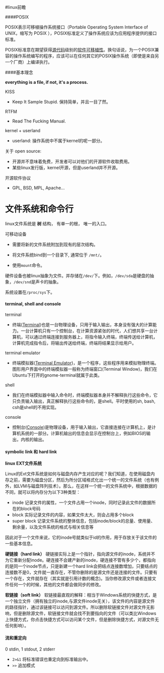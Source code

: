 #linux前瞻

####POSIX

POSIX表示可移植操作系统接口（Portable Operating System Interface of UNIX，缩写为 POSIX ），POSIX标准定义了操作系统应该为应用程序提供的接口标准。

POSIX标准意在期望获得[源代码](https://baike.baidu.com/item/%E6%BA%90%E4%BB%A3%E7%A0%81/3969)级别的[软件可移植性](https://baike.baidu.com/item/%E8%BD%AF%E4%BB%B6%E5%8F%AF%E7%A7%BB%E6%A4%8D%E6%80%A7/8320795)。换句话说，为一个POSIX兼容的操作系统编写的程序，应该可以在任何其它的POSIX操作系统（即使是来自另一个厂商）上编译执行。

####基本理念

**everything is a file, if not, it's a process.** 

KISS

- Keep It Sample Stupid. 保持简单，并且一目了然。

RTFM

- Read The Fucking Manual.

kernel + userland

- userland:  操作系统中不属于kernel的呢一部分。

关于 open source:

- 开源并不意味着免费，开发者可以对他们的开源软件收取费用。
- 某些linux发行版，kernel开源，但是userland并不开源。

开源软件协议

- GPL, BSD, MPL, Apache...



# 文件系统和命令行

linux文件系统是 **树** 结构， 有单一的根， 唯一的入口。

可移动设备

- 需要将新的文件系统附加到现有的层次结构。

- 将文件系统bind到一个目录下, 通常位于 `/mnt/`。
- 使用`mount`命令。

硬件设备也被linux抽象为文件。并存储在`/dev/`下。例如，`/dev/sda`是硬盘的抽象，`/dev/snd`是声卡的抽象。

系统设置在`/proc/sys`下。





#### terminal, shell and console

terminal

- 终端([Terminal](http://en.wikipedia.org/wiki/Computer_terminal))也是一台物理设备，只用于输入输出，本身没有强大的计算能力。一台计算机只有一个控制台，在计算资源紧张的时代，人们想共享一台计算机，可以通过终端连接到服务器上，将指令输入终端，终端传送给计算机，计算机完成指令后，将输出传送给终端，终端将结果显示给用户。

terminal emulator

- 终端模拟器([Terminal Emulator](http://en.wikipedia.org/wiki/Terminal_emulator))，是一个程序，这些程序用来模拟物理终端。图形用户界面中的终端模拟器一般称为终端窗口(Terminal Window)，我们在Ubuntu下打开的gnome-terminal就属于此类。

shell

- 我们在终端模拟器中输入命令时，终端模拟器本身并不解释执行这些命令，它只负责输入输出，真正解释执行这些命令的，是shell。平时使用的sh, bash, csh是shell的不用实现。

console

- 控制台([Console](http://en.wikipedia.org/wiki/System_console))是物理设备，用于输入输出，它直接连接在计算机上，是计算机系统的一部分。计算机输出的信息会显示在控制台上，例如BIOS的输出，内核的输出。





#### symbolic link 和 hard link

**linux EXT文件系统**

Linux的Ext文件系统是如何与磁盘内存产生对应的呢？我们知道，在使用磁盘内存之前，需要为磁盘分区，然后为所分区域格式化出一个统一的文件系统（也有例外，如LVM与磁盘阵列技术）。那么，在这样一个统一的文件系统中，根据数据的不同，就可以将内存分为以下3种类型：

- inode 记录文件的属性，一个文件占用一个inode，同时记录此文件的数据所在的block号码
- block 实际记录文件的内容，如果文件太大，则会占用多个block
- super block 记录文件系统的整体信息，包括inode/block的总量、使用量、剩余量，以及文件系统的格式与相关信息等

因此对于一个文件来说，它的inode号就类似于id的作用，用于存放关于该文件的一些基本信息。



**硬链接（hard link）**
硬链接实际上是一个指针，指向源文件的inode，系统并不为它重新分配inode。硬连接不会建产新的inode，硬连接不管有多少个，都指向的是同一个inode节点，只是新建一个hard link会把结点连接数增加，只要结点的连接数不是0，文件就一直存在，不管你删除的是源文件还是连接的文件。只要有一个存在，文件就存在（其实就是引用计数的概念)。当你修改源文件或者连接文件任何一个的时候，其他的文件都会做同步的修改。



**软链接（soft link）**
软链接最直观的解释：相当于Windows系统的快捷方式，是一个独立文件（拥有独立的inode,与源文件inode无关），该文件的内容是源文件的路径指针，通过该链接可以访问到源文件。所以删除软链接文件对源文件无影响，但是删除源文件，软链接文件就会找不到要指向的文件（可以类比Windows上快捷方式，你点击快捷方式可以访问某个文件，但是删除快捷方式，对源文件无任何影响）。



#### 流和重定向

0 stdin, 1 stdout, 2 stderr

- `2>&1` 将标准错误也重定向到标准输出中。
- `>>`  追加模式

